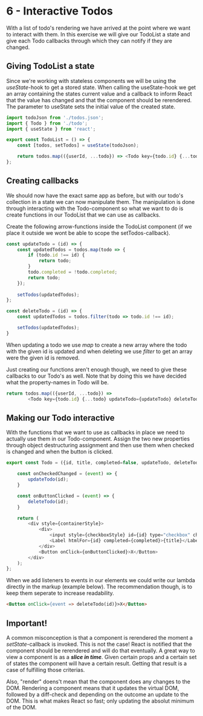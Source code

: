 # 6 - Interactive Todos

With a list of todo's rendering we have arrived at the point where we want to interact with them. In this exercise we will give our TodoList a state and give each Todo callbacks through which they can notify if they are changed.

## Giving TodoList a state

Since we're working with stateless components we will be using the *useState*-hook to get a stored state. When calling the useState-hook we get an array containing the states current value and a callback to inform React that the value has changed and that the component should be rerendered. The parameter to useState sets the initial value of the created state.

```javascript
import todoJson from './todos.json';
import { Todo } from './todo';
import { useState } from 'react';

export const TodoList = () => {
    const [todos, setTodos] = useState(todoJson);

    return todos.map(({userId, ...todo}) => <Todo key={todo.id} {...todo}/>);
};
```

## Creating callbacks

We should now have the exact same app as before, but with our todo's collection in a state we can now manipulate them. The manipulation is done through interacting with the Todo-component so what we want to do is create functions in our TodoList that we can use as callbacks.

Create the following arrow-functions inside the TodoList component (if we place it outside we wont be able to scope the setTodos-callback).

```javascript
const updateTodo = (id) => {
    const updatedTodos = todos.map(todo => {
        if (todo.id !== id) {
            return todo;
        }
        todo.completed = !todo.completed;
        return todo;
    });
    
    setTodos(updatedTodos);
};

const deleteTodo = (id) => {
    const updatedTodos = todos.filter(todo => todo.id !== id);

    setTodos(updatedTodos);
}
```

When updating a todo we use *map* to create a new array where the todo with the given id is updated and when deleting we use *filter* to get an array were the given id is removed.

Just creating our functions aren't enough though, we need to give these callbacks to our Todo's as well. Note that by doing this we have decided what the property-names in Todo will be.

```javascript
return todos.map(({userId, ...todo}) => 
        <Todo key={todo.id} {...todo} updateTodo={updateTodo} deleteTodo={deleteTodo} />);
```

## Making our Todo interactive

With the functions that we want to use as callbacks in place we need to actually use them in our Todo-component. Assign the two new properties through object destructuring assignment and then use them when checked is changed and when the button is clicked.

```javascript
export const Todo = ({id, title, completed=false, updateTodo, deleteTodo}) => {

    const onCheckedChanged = (event) => {
        updateTodo(id);
    }

    const onButtonClicked = (event) => {
        deleteTodo(id);
    }

    return (
        <div style={containerStyle}>
            <div>
                <input style={checkboxStyle} id={id} type="checkbox" checked={completed} onChange={onCheckedChanged} />
                <Label htmlFor={id} completed={completed}>{title}</Label>
            </div>
            <Button onClick={onButtonClicked}>X</Button>
        </div>
    );
};
```

When we add listeners to events in our elements we could write our lambda directly in the markup (example below). The recommendation though, is to keep them seperate to increase readability.

```html
<Button onClick={event => deleteTodo(id)}>X</Button>
```

## Important!

A common misconception is that a component is rerendered the moment a *setState*-callback is invoked. This is not the case! React is notified that the component should be rerendered and will do that eventually. A great way to view a component is as a ***slice in time***. Given certain props and a certain set of states the component will have a certain result. Getting that result is a case of fulfilling those criterias.

Also, "render" doens't mean that the component does any changes to the DOM. Rendering a component means that it updates the virtual DOM, followed by a diff-check and depending on the outcome an update to the DOM. This is what makes React so fast; only updating the absolut minimum of the DOM.